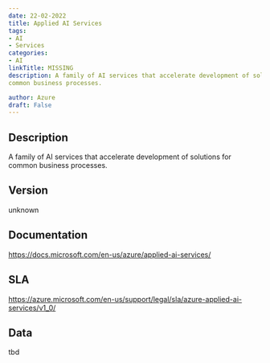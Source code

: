 ```yaml
---
date: 22-02-2022
title: Applied AI Services
tags: 
- AI
- Services
categories: 
- AI
linkTitle: MISSING
description: A family of AI services that accelerate development of solutions for
common business processes.

author: Azure
draft: False
---
```


## Description

A family of AI services that accelerate development of solutions for
common business processes.


## Version

unknown

## Documentation

https://docs.microsoft.com/en-us/azure/applied-ai-services/

## SLA

https://azure.microsoft.com/en-us/support/legal/sla/azure-applied-ai-services/v1_0/

## Data

tbd
